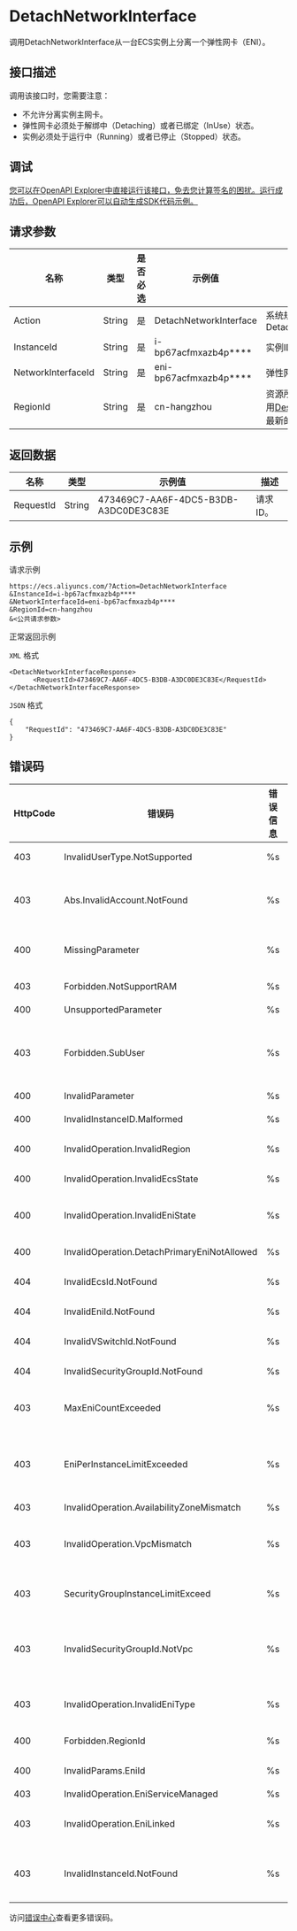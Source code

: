 # DetachNetworkInterface

调用DetachNetworkInterface从一台ECS实例上分离一个弹性网卡（ENI）。

## 接口描述

调用该接口时，您需要注意：

-   不允许分离实例主网卡。
-   弹性网卡必须处于解绑中（Detaching）或者已绑定（InUse）状态。
-   实例必须处于运行中（Running）或者已停止（Stopped）状态。

## 调试

[您可以在OpenAPI Explorer中直接运行该接口，免去您计算签名的困扰。运行成功后，OpenAPI Explorer可以自动生成SDK代码示例。](https://api.aliyun.com/#product=Ecs&api=DetachNetworkInterface&type=RPC&version=2014-05-26)

## 请求参数

|名称|类型|是否必选|示例值|描述|
|--|--|----|---|--|
|Action|String|是|DetachNetworkInterface|系统规定参数。取值：DetachNetworkInterface |
|InstanceId|String|是|i-bp67acfmxazb4p\*\*\*\*|实例ID。 |
|NetworkInterfaceId|String|是|eni-bp67acfmxazb4p\*\*\*\*|弹性网卡ID。 |
|RegionId|String|是|cn-hangzhou|资源所属地域。您可以调用[DescribeRegions](~~25609~~)查看最新的阿里云地域列表。 |

## 返回数据

|名称|类型|示例值|描述|
|--|--|---|--|
|RequestId|String|473469C7-AA6F-4DC5-B3DB-A3DC0DE3C83E|请求ID。 |

## 示例

请求示例

```
https://ecs.aliyuncs.com/?Action=DetachNetworkInterface
&InstanceId=i-bp67acfmxazb4p****
&NetworkInterfaceId=eni-bp67acfmxazb4p****
&RegionId=cn-hangzhou
&<公共请求参数>
```

正常返回示例

`XML` 格式

```
<DetachNetworkInterfaceResponse>
      <RequestId>473469C7-AA6F-4DC5-B3DB-A3DC0DE3C83E</RequestId>
</DetachNetworkInterfaceResponse>
```

`JSON` 格式

```
{
    "RequestId": "473469C7-AA6F-4DC5-B3DB-A3DC0DE3C83E"
}
```

## 错误码

|HttpCode|错误码|错误信息|描述|
|--------|---|----|--|
|403|InvalidUserType.NotSupported|%s|您当前的账号不支持此操作。|
|403|Abs.InvalidAccount.NotFound|%s|您的阿里云账号不存在，或者您的AccessKey已经过期。|
|400|MissingParameter|%s|缺失参数，请检查参数是否完整。|
|403|Forbidden.NotSupportRAM|%s|暂不支持RAM用户执行该操作。|
|400|UnsupportedParameter|%s|不支持参数。|
|403|Forbidden.SubUser|%s|您的账号没有操作此资源的权限，请向主账号申请相关的权限。|
|400|InvalidParameter|%s|无效的参数。|
|400|InvalidInstanceID.Malformed|%s|参数InstanceId格式错误。|
|400|InvalidOperation.InvalidRegion|%s|指定的参数RegionId无效。|
|400|InvalidOperation.InvalidEcsState|%s|实例当前的状态不支持此操作。|
|400|InvalidOperation.InvalidEniState|%s|弹性网卡当前的状态不支持此操作。|
|400|InvalidOperation.DetachPrimaryEniNotAllowed|%s|不允许解绑实例的主网卡。|
|404|InvalidEcsId.NotFound|%s|指定的实例ID不存在。|
|404|InvalidEniId.NotFound|%s|指定的弹性网卡ID不存在。|
|404|InvalidVSwitchId.NotFound|%s|指定的交换机不存在。|
|404|InvalidSecurityGroupId.NotFound|%s|指定的安全组ID不存在。|
|403|MaxEniCountExceeded|%s|已超过可以操作的最大弹性网卡数。|
|403|EniPerInstanceLimitExceeded|%s|实例绑定的弹性网卡数量已经达到了最大限度，不能在为实例绑定弹性网卡。|
|403|InvalidOperation.AvailabilityZoneMismatch|%s|该操作无效。|
|403|InvalidOperation.VpcMismatch|%s|您的操作无效，请确认该操作中的VPC与其它参数是否匹配。|
|403|SecurityGroupInstanceLimitExceed|%s|该安全组内已有的实例数量已达到最大限制。|
|403|InvalidSecurityGroupId.NotVpc|%s|参数SecurityGroupId无效，该安全组的网络类型不是专有网络。|
|403|InvalidOperation.InvalidEniType|%s|当前弹性网卡的类型不支持此操作。|
|400|Forbidden.RegionId|%s|当前地域暂时没有提供该服务。|
|400|InvalidParams.EniId|%s|指定的参数EniId无效。|
|403|InvalidOperation.EniServiceManaged|%s|操作无效。|
|403|InvalidOperation.EniLinked|%s|由于实例绑定了弹性网卡导致此操作无效。|
|403|InvalidInstanceId.NotFound|%s|指定的实例不存在，请确认参数InstanceId是否正确。|

访问[错误中心](https://error-center.alibabacloud.com/status/product/Ecs)查看更多错误码。

